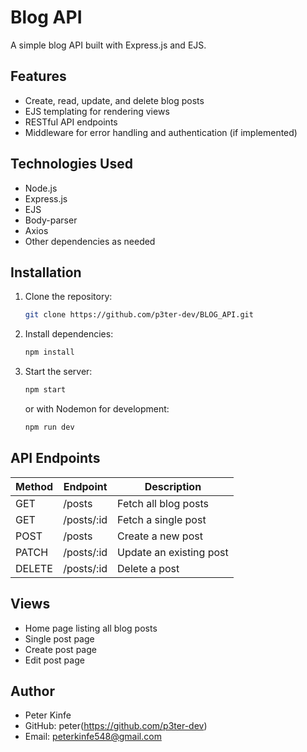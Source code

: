 # Blog API

A simple blog API built with Express.js and EJS.

## Features
- Create, read, update, and delete blog posts
- EJS templating for rendering views
- RESTful API endpoints
- Middleware for error handling and authentication (if implemented)

## Technologies Used
- Node.js
- Express.js
- EJS
- Body-parser
- Axios
- Other dependencies as needed

## Installation

1. Clone the repository:
   ```sh
   git clone https://github.com/p3ter-dev/BLOG_API.git
   ```
   
2. Install dependencies:
   ```sh
   npm install
   ```

3. Start the server:
   ```sh
   npm start
   ```
   or with Nodemon for development:
   ```sh
   npm run dev
   ```

## API Endpoints

| Method | Endpoint       | Description           |
|--------|--------------|-----------------------|
| GET    | /posts       | Fetch all blog posts  |
| GET    | /posts/:id   | Fetch a single post   |
| POST   | /posts       | Create a new post     |
| PATCH   | /posts/:id   | Update an existing post |
| DELETE | /posts/:id   | Delete a post         |

## Views
- Home page listing all blog posts
- Single post page
- Create post page
- Edit post page

## Author
- Peter Kinfe
- GitHub: peter(https://github.com/p3ter-dev)
- Email: peterkinfe548@gmail.com
